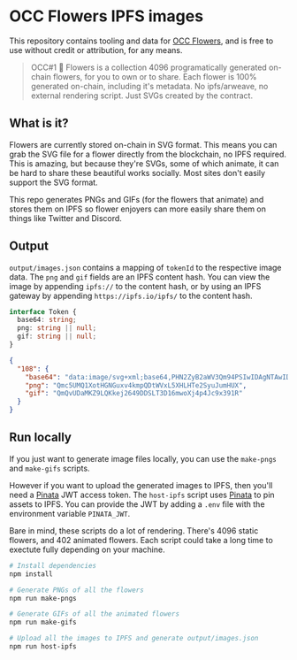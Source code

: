 # OCC Flowers IPFS images

This repository contains tooling and data for [OCC Flowers](https://www.occ.xyz/flowers), and is free to use without credit or attribution, for any means.

> OCC#1 🌺 Flowers is a collection 4096 programatically generated on-chain flowers, for you to own or to share. Each flower is 100% generated on-chain, including it's metadata. No ipfs/arweave, no external rendering script. Just SVGs created by the contract.

## What is it?

Flowers are currently stored on-chain in SVG format. This means you can grab the SVG file for a flower directly from the blockchain, no IPFS required. This is amazing, but because they're SVGs, some of which animate, it can be hard to share these beautiful works socially. Most sites don't easily support the SVG format.

This repo generates PNGs and GIFs (for the flowers that animate) and stores them on IPFS so flower enjoyers can more easily share them on things like Twitter and Discord.

## Output

`output/images.json` contains a mapping of `tokenId` to the respective image data. The `png` and `gif` fields are an IPFS content hash. You can view the image by appending `ipfs://` to the content hash, or by using an IPFS gateway by appending `https://ipfs.io/ipfs/` to the content hash.

```typescript
interface Token {
  base64: string;
  png: string || null;
  gif: string || null;
}
```

```json
{
  "108": {
    "base64": "data:image/svg+xml;base64,PHN2ZyB2aWV3Qm94PSIwIDAgNTAwIDwMC...",
    "png": "Qmc5UMQ1XotHGNGuxv4kmpQDtWVxL5XHLHTe2SyuJumHUX",
    "gif": "QmQvUDaMKZ9LQKkej2649DDSLT3D16mwoXj4p4Jc9x391R"
  }
}
```

## Run locally

If you just want to generate image files locally, you can use the `make-pngs` and `make-gifs` scripts.

However if you want to upload the generated images to IPFS, then you'll need a [Pinata](https://www.pinata.cloud/) JWT access token. The `host-ipfs` script uses [Pinata](https://www.pinata.cloud/) to pin assets to IPFS. You can provide the JWT by adding a `.env` file with the environment variable `PINATA_JWT`.

Bare in mind, these scripts do a lot of rendering. There's 4096 static flowers, and 402 animated flowers. Each script could take a long time to exectute fully depending on your machine.

```bash
# Install dependencies
npm install

# Generate PNGs of all the flowers
npm run make-pngs

# Generate GIFs of all the animated flowers
npm run make-gifs

# Upload all the images to IPFS and generate output/images.json
npm run host-ipfs
```
